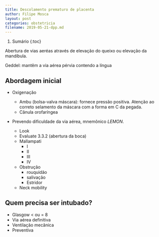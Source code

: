 ```yaml
---
title: Descolamento prematuro de placenta
author: Filipe Mosca
layout: post
categories: obstetricia
filename: 2019-05-21-dpp.md
---
```


1. Sumário
{:toc}

Abertura de vias aeréas através de elevação do queixo ou elevação da mandíbula.

Geddel: mantêm a via aérea pérvia contendo a língua

## Abordagem inicial
* Oxigenação
  * Ambu (bolsa-valva máscara): fornece pressão positiva. Atenção ao correto selamento da máscara com a forma em C da pegada.
  * Cânula orofaríngea


* Prevendo dificuldade da via aérea, mnemônico _LEMON_.
  * Look
  * Evaluate 3.3.2 (abertura da boca)
  * Mallampati
    * I
    * II
    * III
    * IV
  * Obstrução
    * rouquidão
    * salivação
    * Estridor
  * Neck mobility

## Quem precisa ser intubado?
* Glasgow < ou = 8
* Via aérea definitiva
* Ventilação mecânica
* Preventiva
